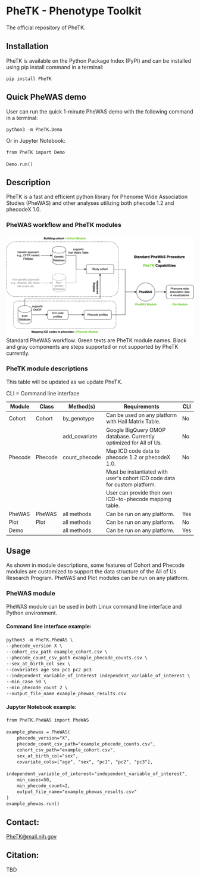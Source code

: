 # PheTK - Phenotype Toolkit
The official repository of PheTK.

## Installation
PheTK is available on the Python Package Index (PyPI) and can be installed using pip install command in a terminal:

```
pip install PheTK
```

## Quick PheWAS demo

User can run the quick 1-minute PheWAS demo with the following command in a terminal:

```
python3 -m PheTK.Demo
```

Or in Jupyter Notebook:

```
from PheTK import Demo

Demo.run()
```

## Description
PheTK is a fast and efficient python library for Phenome Wide Association Studies (PheWAS) and other analyses 
utilizing both phecode 1.2 and phecodeX 1.0.

### PheWAS workflow and PheTK modules
![PheWAS workflow and PheTK modules](img/readme/PheTK_flowchart.png)
Standard PheWAS workflow. Green texts are PheTK module names. Black and gray components are steps supported or 
not supported by PheTK currently.

### PheTK module descriptions
This table will be updated as we update PheTK.

CLI = Command line interface

| Module  | Class   | Method(s)     | Requirements                                                               | CLI |
|---------|---------|---------------|----------------------------------------------------------------------------|-----|
| Cohort  | Cohort  | by_genotype   | Can be used on any platform with Hail Matrix Table.                        | No  |
|         |         | add_covariate | Google BigQuery OMOP database. Currently optimized for All of Us.          | No  |
| Phecode | Phecode | count_phecode | Map ICD code data to phecode 1.2 or phecodeX 1.0.                          | No  |
|         |         |               | Must be instantiated with user's cohort ICD code data for custom platform. |     |
|         |         |               | User can provide their own ICD-to-phecode mapping table.                   |     |
| PheWAS  | PheWAS  | all methods   | Can be run on any platform.                                                | Yes |
| Plot    | Plot    | all methods   | Can be run on any platform.                                                | No  |
| Demo    |         | all methods   | Can be run on any platform.                                                | Yes |


## Usage
As shown in module descriptions, some features of Cohort and Phecode modules are customized to support the data 
structure of the All of Us Research Program. PheWAS and Plot modules can be run on any platform.

### PheWAS module
PheWAS module can be used in both Linux command line interface and Python environment.

#### Command line interface example:
```
python3 -m PheTK.PheWAS \
--phecode_version X \
--cohort_csv_path example_cohort.csv \
--phecode_count_csv_path example_phecode_counts.csv \
--sex_at_birth_col sex \
--covariates age sex pc1 pc2 pc3 
--independent_variable_of_interest independent_variable_of_interest \
--min_case 50 \
--min_phecode_count 2 \
--output_file_name example_phewas_results.csv
```

#### Jupyter Notebook example:
```
from PheTK.PheWAS import PheWAS

example_phewas = PheWAS(
    phecode_version="X",
    phecode_count_csv_path="example_phecode_counts.csv",
    cohort_csv_path="example_cohort.csv",
    sex_at_birth_col="sex",
    covariate_cols=["age", "sex", "pc1", "pc2", "pc3"],
    independent_variable_of_interest="independent_variable_of_interest",
    min_cases=50,
    min_phecode_count=2,
    output_file_name="example_phewas_results.csv"
)
example_phewas.run()
```

## Contact: 

PheTK@mail.nih.gov

## Citation: 

TBD